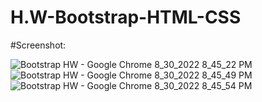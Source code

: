 # H.W-Bootstrap-HTML-CSS
#Screenshot:

![Bootstrap HW - Google Chrome 8_30_2022 8_45_22 PM](https://user-images.githubusercontent.com/109069188/187508039-03df4aee-c644-4a15-9b8c-978419526b20.png)
![Bootstrap HW - Google Chrome 8_30_2022 8_45_49 PM](https://user-images.githubusercontent.com/109069188/187508053-d3a362fe-94d6-43fa-86e4-9d1d4af2aaee.png)
![Bootstrap HW - Google Chrome 8_30_2022 8_45_54 PM](https://user-images.githubusercontent.com/109069188/187508077-33ca21bf-adf6-413e-bcb2-a3d241504ee8.png)
